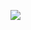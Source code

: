 ![](https://github-profile-summary-cards.vercel.app/api/cards/repos-per-language?username=daniilshat&theme=solarized_dark)
